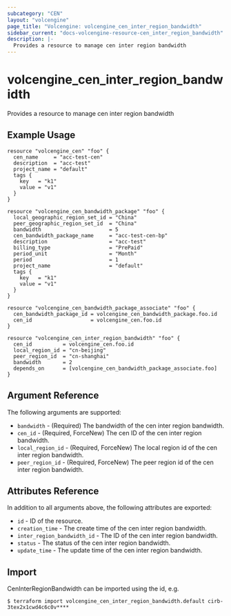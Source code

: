 ```yaml
---
subcategory: "CEN"
layout: "volcengine"
page_title: "Volcengine: volcengine_cen_inter_region_bandwidth"
sidebar_current: "docs-volcengine-resource-cen_inter_region_bandwidth"
description: |-
  Provides a resource to manage cen inter region bandwidth
---
```

# volcengine_cen_inter_region_bandwidth
Provides a resource to manage cen inter region bandwidth
## Example Usage
```hcl
resource "volcengine_cen" "foo" {
  cen_name     = "acc-test-cen"
  description  = "acc-test"
  project_name = "default"
  tags {
    key   = "k1"
    value = "v1"
  }
}

resource "volcengine_cen_bandwidth_package" "foo" {
  local_geographic_region_set_id = "China"
  peer_geographic_region_set_id  = "China"
  bandwidth                      = 5
  cen_bandwidth_package_name     = "acc-test-cen-bp"
  description                    = "acc-test"
  billing_type                   = "PrePaid"
  period_unit                    = "Month"
  period                         = 1
  project_name                   = "default"
  tags {
    key   = "k1"
    value = "v1"
  }
}

resource "volcengine_cen_bandwidth_package_associate" "foo" {
  cen_bandwidth_package_id = volcengine_cen_bandwidth_package.foo.id
  cen_id                   = volcengine_cen.foo.id
}

resource "volcengine_cen_inter_region_bandwidth" "foo" {
  cen_id          = volcengine_cen.foo.id
  local_region_id = "cn-beijing"
  peer_region_id  = "cn-shanghai"
  bandwidth       = 2
  depends_on      = [volcengine_cen_bandwidth_package_associate.foo]
}
```
## Argument Reference
The following arguments are supported:
* `bandwidth` - (Required) The bandwidth of the cen inter region bandwidth.
* `cen_id` - (Required, ForceNew) The cen ID of the cen inter region bandwidth.
* `local_region_id` - (Required, ForceNew) The local region id of the cen inter region bandwidth.
* `peer_region_id` - (Required, ForceNew) The peer region id of the cen inter region bandwidth.

## Attributes Reference
In addition to all arguments above, the following attributes are exported:
* `id` - ID of the resource.
* `creation_time` - The create time of the cen inter region bandwidth.
* `inter_region_bandwidth_id` - The ID of the cen inter region bandwidth.
* `status` - The status of the cen inter region bandwidth.
* `update_time` - The update time of the cen inter region bandwidth.


## Import
CenInterRegionBandwidth can be imported using the id, e.g.
```
$ terraform import volcengine_cen_inter_region_bandwidth.default cirb-3tex2x1cwd4c6c0v****
```

